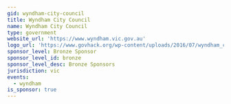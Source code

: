 ```yaml
---
gid: wyndham-city-council
title: Wyndham City Council
name: Wyndham City Council
type: government
website_url: 'https://www.wyndham.vic.gov.au'
logo_url: 'https://www.govhack.org/wp-content/uploads/2016/07/wyndham_city_council.png'
sponsor_level: Bronze Sponsor
sponsor_level_id: bronze
sponsor_level_desc: Bronze Sponsors
jurisdiction: vic
events:
  - wyndham
is_sponsor: true
---
```

